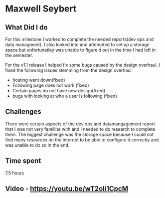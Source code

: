 # Maxwell Seybert
## What Did I do 
For this milestone I worked to complete the needed reports(dev ops and data managment). I also looked into and attempted to set up a storage space but unfortunatley was unable to figure it out in the time I had left in the semester. 

For the v1.1 release I helped fix some bugs caused by the design overhaul. I fixed the following issues stemming from the design overhaul
- hosting went down(fixed)
- Following page does not work (fixed)
- Certain pages do not have new design(fixed)
- bugs with looking at who a user is following (fixed)
## Challenges
There were certain aspects of the dev ops and datamangagement report that I was not very familliar with and I needed to do research to complete them. The biggest challenge was the storage space because I could not find many resources on the internet to be able to configure it correctly and was unable to do so in the end.
## Time spent
7.5 hours
## Video - https://youtu.be/wT2oli1CpcM